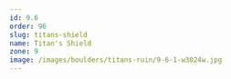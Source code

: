 ```yaml
---
id: 9.6
order: 96
slug: titans-shield
name: Titan's Shield 
zone: 9
image: /images/boulders/titans-ruin/9-6-1-w3024w.jpg
---
```

